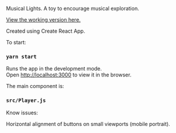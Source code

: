 Musical Lights. A toy to encourage musical exploration.

[View the working version here.](https://musical-lights.ams3.digitaloceanspaces.com/index.html)

Created using Create React App.

To start:

### `yarn start`

Runs the app in the development mode.<br />
Open [http://localhost:3000](http://localhost:3000) to view it in the browser.

The main component is:

### `src/Player.js`

Know issues:

Horizontal alignment of buttons on small viewports (mobile portrait).


